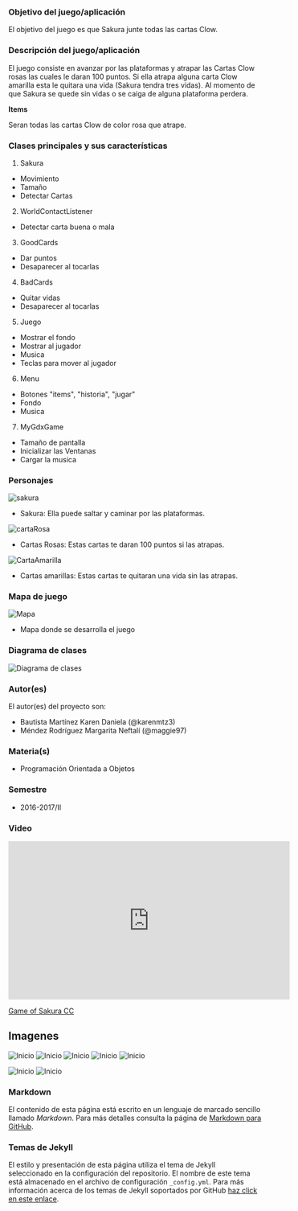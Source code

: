 ### Objetivo del juego/aplicación
El objetivo del juego es que Sakura junte todas las cartas Clow. 

### Descripción del juego/aplicación
El juego consiste en avanzar por las plataformas y atrapar las Cartas Clow rosas las cuales le daran 100 puntos. Si ella atrapa alguna carta Clow amarilla esta le quitara una vida (Sakura tendra tres vidas). Al momento de que Sakura se quede sin vidas o se caiga de alguna plataforma perdera.


**Items**

Seran todas las cartas Clow de color rosa que atrape.


### Clases principales y sus características
1. Sakura
* Movimiento
* Tamaño 
* Detectar Cartas

2. WorldContactListener
* Detectar carta  buena o mala

3. GoodCards
* Dar puntos
* Desaparecer al tocarlas

4. BadCards
* Quitar vidas
* Desaparecer al tocarlas

5. Juego
* Mostrar el fondo
* Mostrar al jugador
* Musica
* Teclas para mover al jugador

6. Menu
* Botones "items", "historia", "jugar"
* Fondo
* Musica

7. MyGdxGame
* Tamaño de pantalla
* Inicializar las Ventanas
* Cargar la musica

### Personajes
![sakura](https://raw.githubusercontent.com/acominf/GameOfSakura/master/imagenes/standing.png)
 * Sakura: Ella puede saltar y caminar por las plataformas.


![cartaRosa](https://raw.githubusercontent.com/acominf/GameOfSakura/master/imagenes/Salto.jpg)
 * Cartas Rosas: Estas cartas te daran 100 puntos si las atrapas.


![CartaAmarilla](https://raw.githubusercontent.com/acominf/GameOfSakura/master/imagenes/the_windy.jpg)
 * Cartas amarillas: Estas cartas te quitaran una vida sin las atrapas.
 
### Mapa de juego 
![Mapa](https://raw.githubusercontent.com/acominf/GameOfSakura/master/test/core/assets/guapoFondoIMG.bmp)
 * Mapa donde se desarrolla el juego 

### Diagrama de clases

![Diagrama de clases](https://raw.githubusercontent.com/acominf/GameOfSakura/master/imagenes/Diagrama.jpg)

### Autor(es)
El autor(es) del proyecto son:
- Bautista Martínez Karen Daniela (@karenmtz3)
- Méndez Rodríguez Margarita Neftalí (@maggie97)

### Materia(s)
- Programación Orientada a Objetos

### Semestre
- 2016-2017/II

### Video
<iframe width="560" height="315" src="https://www.youtube.com/embed/6BRQklgd_hY" frameborder="0" allowfullscreen></iframe>


[Game of Sakura CC](https://youtu.be/tTJ7pz-Du6M)

## Imagenes

![Inicio](/imagenes/juegoss1.jpg)
![Inicio](/imagenes/juegoss2.jpg)
![Inicio](/imagenes/juegoss3.jpg)
![Inicio](/imagenes/Ayuda.jpg)
![Inicio](/imagenes/juegoss5.jpg)

![Inicio](/imagenes/juego-vida.jpg)
![Inicio](/imagenes/juego_meta1.jpg)

### Markdown
El contenido de esta página está escrito en un lenguaje de marcado sencillo llamado *Markdown*. Para más detalles consulta la página de [Markdown para GitHub](https://guides.github.com/features/mastering-markdown/).

### Temas de Jekyll
El estilo y presentación de esta página utiliza el tema de Jekyll seleccionado en la configuración del repositorio. El nombre de este tema está almacenado en el archivo de configuración `_config.yml`. Para más información acerca de los temas de Jekyll soportados por GitHub [haz click en este enlace](https://pages.github.com/themes/).
